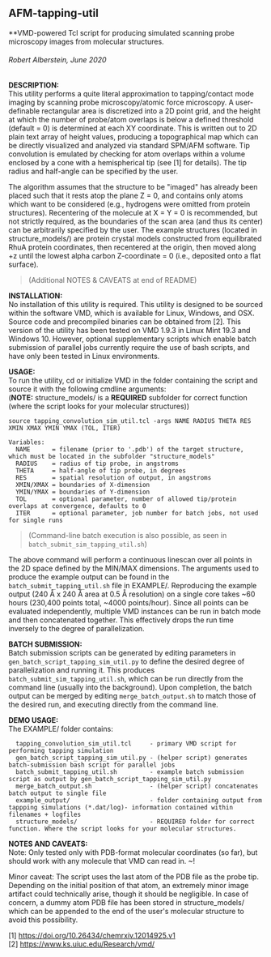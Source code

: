 ## AFM-tapping-util
**VMD-powered Tcl script for producing simulated scanning probe microscopy images from molecular structures.
###### Robert Alberstein, June 2020

**DESCRIPTION:**\
This utility performs a quite literal approximation to tapping/contact mode imaging by scanning probe microscopy/atomic force microscopy. A user-definable rectangular area is discretized into a 2D point grid, and the height at which the number of probe/atom overlaps is below a defined threshold (default = 0) is determined at each XY coordinate. This is written out to 2D plain text array of height values, producing a topographical map which can be directly visualized and analyzed via standard SPM/AFM software. Tip convolution is emulated by checking for atom overlaps within a volume enclosed by a cone with a hemispherical tip (see [1] for details). The tip radius and half-angle can be specified by the user.

The algorithm assumes that the structure to be "imaged" has already been placed such that it rests atop the plane Z = 0, and contains only atoms which want to be considered (e.g., hydrogens were omitted from protein structures). Recentering of the molecule at X = Y = 0 is recommended, but not strictly required, as the boundaries of the scan area (and thus its center) can be arbitrarily specified by the user. The example structures (located in structure_models/) are protein crystal models constructed from equilibrated RhuA protein coordinates, then recentered at the origin, then moved along +z until the lowest alpha carbon Z-coordinate = 0 (i.e., deposited onto a flat surface).
> (Additional NOTES & CAVEATS at end of README)


**INSTALLATION:**\
No installation of this utility is required. This utility is designed to be sourced within the software VMD, which is available for Linux, Windows, and OSX. Source code and precompiled binaries can be obtained from [2]. This version of the utility has been tested on VMD 1.9.3 in Linux Mint 19.3 and Windows 10. However, optional supplementary scripts which enable batch submission of parallel jobs currently require the use of bash scripts, and have only been tested in Linux environments.
   

**USAGE:**\
To run the utility, cd or initialize VMD in the folder containing the script and source it with the following cmdline arguments:\
(**NOTE:** structure_models/ is a **REQUIRED** subfolder for correct function (where the script looks for your molecular structures))

```
source tapping_convolution_sim_util.tcl -args NAME RADIUS THETA RES XMIN XMAX YMIN YMAX (TOL, ITER)
```

```
Variables:
  NAME      = filename (prior to '.pdb') of the target structure, which must be located in the subfolder "structure_models"
  RADIUS    = radius of tip probe, in angstroms
  THETA     = half-angle of tip probe, in degrees
  RES       = spatial resolution of output, in angstroms
  XMIN/XMAX = boundaries of X-dimension
  YMIN/YMAX = boundaries of Y-dimension
  TOL       = optional parameter, number of allowed tip/protein overlaps at convergence, defaults to 0
  ITER      = optional parameter, job number for batch jobs, not used for single runs
```
> (Command-line batch execution is also possible, as seen in `batch_submit_sim_tapping_util.sh`)

The above command will perform a continuous linescan over all points in the 2D space defined by the MIN/MAX dimensions. The arguments used to produce the example output can be found in the `batch_submit_tapping_util.sh` file in EXAMPLE/. Reproducing the example output (240 Å x 240 Å area at 0.5 Å resolution) on a single core takes ~60 hours (230,400 points total, ~4000 points/hour). Since all points can be evaluated independently, multiple VMD instances can be run in batch mode and then concatenated together. This effectively drops the run time inversely to the degree of parallelization.

**BATCH SUBMISSION:**\
Batch submission scripts can be generated by editing parameters in `gen_batch_script_tapping_sim_util.py` to define the desired degree of parallelization and running it. This produces `batch_submit_sim_tapping_util.sh`, which can be run directly from the command line (usually into the background). Upon completion, the batch output can be merged by editing `merge_batch_output.sh` to match those of the desired run, and executing directly from the command line.

**DEMO USAGE:**\
The EXAMPLE/ folder contains:
```
  tapping_convolution_sim_util.tcl     - primary VMD script for performing tapping simulation
  gen_batch_script_tapping_sim_util.py - (helper script) generates batch-submission bash script for parallel jobs
  batch_submit_tapping_util.sh         - example batch submission script as output by gen_batch_script_tapping_sim_util.py
  merge_batch_output.sh                - (helper script) concatenates batch output to single file
  example_output/                      - folder containing output from tappping simulations (*.dat/log)- information contained within filenames + logfiles
  structure_models/                    - REQUIRED folder for correct function. Where the script looks for your molecular structures.
```

**NOTES AND CAVEATS:**\
Note: Only tested only with PDB-format molecular coordinates (so far), but should work with any molecule that VMD can read in. ~!

Minor caveat: The script uses the last atom of the PDB file as the probe tip. Depending on the initial position of that atom, an extremely minor image artifact could technically arise, though it should be negligible. In case of concern, a dummy atom PDB file has been stored in structure_models/ which can be appended to the end of the user's molecular structure to avoid this possibility.






[1] https://doi.org/10.26434/chemrxiv.12014925.v1  
[2] https://www.ks.uiuc.edu/Research/vmd/  
